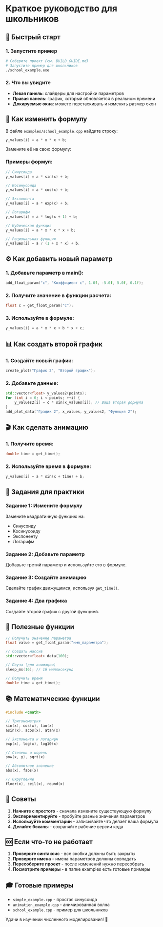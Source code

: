 # Краткое руководство для школьников

## 🚀 Быстрый старт

### 1. Запустите пример
```bash
# Соберите проект (см. BUILD_GUIDE.md)
# Запустите пример для школьников
./school_example.exe
```

### 2. Что вы увидите
- **Левая панель**: слайдеры для настройки параметров
- **Правая панель**: график, который обновляется в реальном времени
- **Докируемые окна**: можете перетаскивать и изменять размер окон

## 📝 Как изменить формулу

В файле `examples/school_example.cpp` найдите строку:
```cpp
y_values[i] = a * x * x + b;
```

Замените её на свою формулу:

### Примеры формул:
```cpp
// Синусоида
y_values[i] = a * sin(x) + b;

// Косинусоида  
y_values[i] = a * cos(x) + b;

// Экспонента
y_values[i] = a * exp(x) + b;

// Логарифм
y_values[i] = a * log(x + 1) + b;

// Кубическая функция
y_values[i] = a * x * x * x + b;

// Рациональная функция
y_values[i] = a / (1 + x * x) + b;
```

## ⚙️ Как добавить новый параметр

### 1. Добавьте параметр в main():
```cpp
add_float_param("c", "Коэффициент c", 1.0f, -5.0f, 5.0f, 0.1f);
```

### 2. Получите значение в функции расчета:
```cpp
float c = get_float_param("c");
```

### 3. Используйте в формуле:
```cpp
y_values[i] = a * x * x + b * x + c;
```

## 📊 Как создать второй график

### 1. Создайте новый график:
```cpp
create_plot("График 2", "Второй график");
```

### 2. Добавьте данные:
```cpp
std::vector<float> y_values2(points);
for (int i = 0; i < points; ++i) {
    y_values2[i] = c * sin(x_values[i]); // Ваша вторая формула
}
add_plot_data("График 2", x_values, y_values2, "Функция 2");
```

## 🎬 Как сделать анимацию

### 1. Получите время:
```cpp
double time = get_time();
```

### 2. Используйте время в формуле:
```cpp
y_values[i] = a * sin(x + time) + b;
```

## 🎯 Задания для практики

### Задание 1: Измените формулу
Замените квадратичную функцию на:
- Синусоиду
- Косинусоиду  
- Экспоненту
- Логарифм

### Задание 2: Добавьте параметр
Добавьте третий параметр и используйте его в формуле.

### Задание 3: Создайте анимацию
Сделайте график движущимся, используя `get_time()`.

### Задание 4: Два графика
Создайте второй график с другой функцией.

## 🔧 Полезные функции

```cpp
// Получить значение параметра
float value = get_float_param("имя_параметра");

// Создать массив
std::vector<float> data(100);

// Пауза (для анимации)
sleep_ms(16); // 16 миллисекунд

// Получить время
double time = get_time();
```

## 📚 Математические функции

```cpp
#include <cmath>

// Тригонометрия
sin(x), cos(x), tan(x)
asin(x), acos(x), atan(x)

// Экспонента и логарифм
exp(x), log(x), log10(x)

// Степень и корень
pow(x, y), sqrt(x)

// Абсолютное значение
abs(x), fabs(x)

// Округление
floor(x), ceil(x), round(x)
```

## 🎨 Советы

1. **Начните с простого** - сначала измените существующую формулу
2. **Экспериментируйте** - пробуйте разные значения параметров
3. **Используйте комментарии** - записывайте что делает ваша формула
4. **Делайте бэкапы** - сохраняйте рабочие версии кода

## 🆘 Если что-то не работает

1. **Проверьте синтаксис** - все скобки должны быть закрыты
2. **Проверьте имена** - имена параметров должны совпадать
3. **Пересоберите проект** - после изменений нужно пересобрать
4. **Посмотрите примеры** - в папке examples есть готовые примеры

## 🎓 Готовые примеры

- `simple_example.cpp` - простая синусоида
- `animation_example.cpp` - анимированная волна
- `school_example.cpp` - пример для школьников

Удачи в изучении численного моделирования! 🚀
